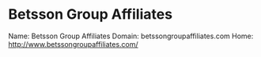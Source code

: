 
# Betsson Group Affiliates

Name: Betsson Group Affiliates
Domain: betssongroupaffiliates.com
Home: http://www.betssongroupaffiliates.com/
